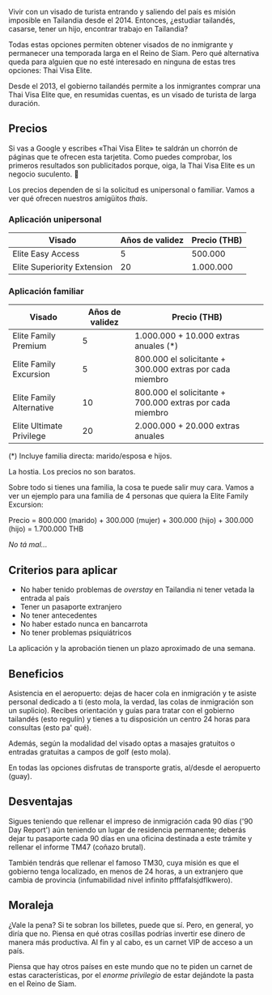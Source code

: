 Vivir con un visado de turista entrando y saliendo del país es misión imposible en Tailandia desde el 2014. Entonces, ¿estudiar tailandés, casarse, tener un hijo, encontrar trabajo en Tailandia? 

Todas estas opciones permiten obtener visados de no inmigrante y permanecer una temporada larga en el Reino de Siam. Pero qué alternativa queda para alguien que no esté interesado en ninguna de estas tres opciones: Thai Visa Elite.

Desde el 2013, el gobierno tailandés permite a los inmigrantes comprar una Thai Visa Elite que, en resumidas cuentas, es un visado de turista de larga duración.

## Precios

Si vas a Google y escribes «Thai Visa Elite» te saldrán un chorrón de páginas que te ofrecen esta tarjetita. Como puedes comprobar, los primeros resultados son publicitados porque, oiga, la Thai Visa Elite es un negocio suculento. 🤤

Los precios dependen de si la solicitud es unipersonal o familiar. Vamos a ver qué ofrecen nuestros amigüitos *thais*.


### Aplicación unipersonal

| Visado                                 | Años de validez   | Precio (THB)    |
|----------------------------------------|-------------------|-----------------|
| Elite Easy Access                      | 5                 | 500.000         |
| Elite Superiority Extension            | 20                | 1.000.000       |


### Aplicación familiar

| Visado                                 | Años de validez   | Precio (THB)                                                     |
|----------------------------------------|-------------------|------------------------------------------------------------------|
| Elite Family Premium                   | 5                 | 1.000.000  + 10.000 extras anuales (*)                           |
| Elite Family Excursion                 | 5                 | 800.000 el solicitante + 300.000 extras por cada miembro         |
| Elite Family Alternative               | 10                | 800.000 el solicitante + 700.000 extras por cada miembro         |
| Elite Ultimate Privilege               | 20                | 2.000.000  + 20.000 extras anuales                               |

(*) Incluye familia directa: marido/esposa e hijos.

La hostia. Los precios no son baratos. 

Sobre todo si tienes una familia, la cosa te puede salir muy cara. Vamos a ver un ejemplo para una familia de 4 personas que quiera la Elite Family Excursion:

Precio = 800.000 (marido) + 300.000 (mujer) + 300.000 (hijo) + 300.000 (hijo) = 1.700.000 THB

*No tá mal...*

## Criterios para aplicar

- No haber tenido problemas de *overstay* en Tailandia ni tener vetada la entrada al país
- Tener un pasaporte extranjero
- No tener antecedentes
- No haber estado nunca en bancarrota
- No tener problemas psiquiátricos

La aplicación y la aprobación tienen un plazo aproximado de una semana.

## Beneficios

Asistencia en el aeropuerto: dejas de hacer cola en inmigración y te asiste personal dedicado a ti (esto mola, la verdad, las colas de inmigración son un suplicio). Recibes orientación y guías para tratar con el gobierno tailandés (esto regulín) y tienes a tu disposición un centro 24 horas para consultas (esto pa' qué).

Además, según la modalidad del visado optas a masajes gratuitos o entradas gratuitas a campos de golf (esto mola).

En todas las opciones disfrutas de transporte gratis, al/desde el aeropuerto (guay).

## Desventajas

Sigues teniendo que rellenar el impreso de inmigración cada 90 días ('90 Day Report') aún teniendo un lugar de residencia permanente; deberás dejar tu pasaporte cada 90 días en una oficina destinada a este trámite y rellenar el informe TM47 (coñazo brutal).

También tendrás que rellenar el famoso TM30, cuya misión es que el gobierno tenga localizado, en menos de 24 horas, a un extranjero que cambia de provincia (infumabilidad nivel infinito pfffafalsjdflkwero).

## Moraleja

¿Vale la pena? Si te sobran los billetes, puede que sí. Pero, en general, yo diría que no. Piensa en qué otras cosillas podrías invertir ese dinero de manera más productiva. Al fin y al cabo, es un carnet VIP de acceso a un país. 

Piensa que hay otros países en este mundo que no te piden un carnet de estas características, por el *enorme privilegio* de estar dejándote la pasta en el Reino de Siam.